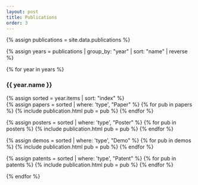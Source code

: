 ```yaml
---
layout: post
title: Publications
order: 3
---
```


{% assign publications = site.data.publications %}

{% assign years = publications | group_by: "year" | sort: "name" | reverse %}

{% for year in years %}

<div class="d-flex pt-2">
<h3 class="mr-4">{{ year.name }}</h3>
{% assign sorted = year.items | sort: "index" %}

<div class="pt-1">
{% assign papers = sorted | where: 'type', "Paper" %}
{% for pub in papers %}
{% include publication.html pub = pub %}
{% endfor %}

{% assign posters = sorted | where: 'type', "Poster" %}
{% for pub in posters %}
{% include publication.html pub = pub %}
{% endfor %}

{% assign demos = sorted | where: 'type', "Demo" %}
{% for pub in demos %}
{% include publication.html pub = pub %}
{% endfor %}

{% assign patents = sorted | where: 'type', "Patent" %}
{% for pub in patents %}
{% include publication.html pub = pub %}
{% endfor %}
</div>

</div>
{% endfor %}

